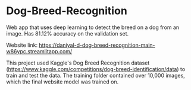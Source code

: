 # Dog-Breed-Recognition
Web app that uses deep learning to detect the breed on a dog from an image. Has 81.12% accuracy on the validation set.

Website link: https://daniyal-d-dog-breed-recognition-main-w86ypc.streamlitapp.com/

This project used Kaggle's Dog Breed Recognition dataset (https://www.kaggle.com/competitions/dog-breed-identification/data) to train and test the data. The training folder contained over 10,000 images, which the final website model was trained on. 
